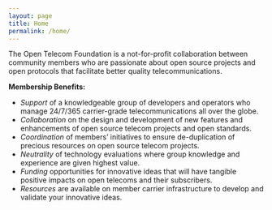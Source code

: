 ```yaml
---
layout: page
title: Home
permalink: /home/
---
```


The Open Telecom Foundation is a not-for-profit collaboration between community members who are passionate about open source projects and open protocols that facilitate better quality telecommunications. 

**Membership Benefits:**

* *Support* of a knowledgeable group of developers and operators who manage 24/7/365 carrier-grade telecommunications all over the globe.
* *Collaboration* on the design and development of new features and enhancements of open source telecom projects and open standards. 
* *Coordination* of members’ initiatives to ensure de-duplication of precious resources on open source telecom projects.
* *Neutrality* of technology evaluations where group knowledge and experience are given highest value.
* *Funding* opportunities for innovative ideas that will have tangible positive impacts on open telecoms and their subscribers. 
* *Resources* are available on member carrier infrastructure to develop and validate your innovative ideas.

